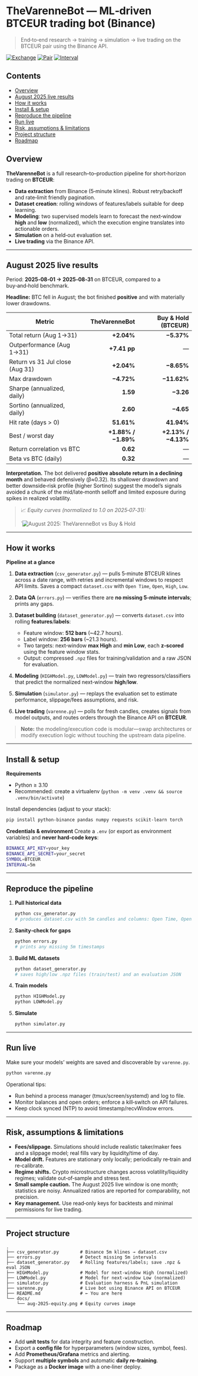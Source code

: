 # TheVarenneBot — ML‑driven BTCEUR trading bot (Binance)

> End‑to‑end research → training → simulation → live trading on the BTCEUR pair using the Binance API.

[![Exchange](https://img.shields.io/badge/Exchange-Binance-yellow)](#) [![Pair](https://img.shields.io/badge/Pair-BTCEUR-blue)](#) [![Interval](https://img.shields.io/badge/Candles-5m-lightgrey)](#)

## Contents

* [Overview](#overview)
* [August 2025 live results](#august-2025-live-results)
* [How it works](#how-it-works)
* [Install & setup](#install--setup)
* [Reproduce the pipeline](#reproduce-the-pipeline)
* [Run live](#run-live)
* [Risk, assumptions & limitations](#risk-assumptions--limitations)
* [Project structure](#project-structure)
* [Roadmap](#roadmap)

## Overview

**TheVarenneBot** is a full research–to–production pipeline for short‑horizon trading on **BTCEUR**:

* **Data extraction** from Binance (5‑minute klines). Robust retry/backoff and rate‑limit friendly pagination.
* **Dataset creation**: rolling windows of features/labels suitable for deep learning.
* **Modeling**: two supervised models learn to forecast the next‑window **high** and **low** (normalized), which the execution engine translates into actionable orders.
* **Simulation** on a held‑out evaluation set.
* **Live trading** via the Binance API.

---

## August 2025 live results

Period: **2025‑08‑01 → 2025‑08‑31** on BTCEUR, compared to a buy‑and‑hold benchmark.

**Headline:** BTC fell in August; the bot finished **positive** and with materially lower drawdowns.

| Metric                          |       TheVarenneBot | Buy & Hold (BTCEUR) |
| ------------------------------- | ------------------: | ------------------: |
| Total return (Aug 1→31)         |          **+2.04%** |          **−5.37%** |
| Outperformance (Aug 1→31)       |        **+7.41 pp** |                   — |
| Return vs 31 Jul close (Aug 31) |          **+2.04%** |          **−8.65%** |
| Max drawdown                    |          **−4.72%** |         **−11.62%** |
| Sharpe (annualized, daily)      |            **1.59** |           **−3.26** |
| Sortino (annualized, daily)     |            **2.60** |           **−4.65** |
| Hit rate (days > 0)             |          **51.61%** |          **41.94%** |
| Best / worst day                | **+1.88% / −1.89%** | **+2.13% / −4.13%** |
| Return correlation vs BTC       |            **0.62** |                   — |
| Beta vs BTC (daily)             |            **0.32** |                   — |

**Interpretation.** The bot delivered **positive absolute return in a declining month** and behaved defensively (β≈0.32). Its shallower drawdown and better downside‑risk profile (higher Sortino) suggest the model’s signals avoided a chunk of the mid/late‑month selloff and limited exposure during spikes in realized volatility.

> 📈 *Equity curves (normalized to 1.0 on 2025‑07‑31):*
>
> `![August 2025: TheVarenneBot vs Buy & Hold](docs/grafico.png)

---

## How it works

**Pipeline at a glance**

1. **Data extraction** (`csv_generator.py`) — pulls 5‑minute BTCEUR klines across a date range, with retries and incremental windows to respect API limits. Saves a compact `dataset.csv` with `Open Time`, `Open`, `High`, `Low`.
2. **Data QA** (`errors.py`) — verifies there are **no missing 5‑minute intervals**; prints any gaps.
3. **Dataset building** (`dataset_generator.py`) — converts `dataset.csv` into rolling **features**/**labels**:

   * Feature window: **512 bars** (\~42.7 hours).
   * Label window: **256 bars** (\~21.3 hours).
   * Two targets: next‑window **max High** and **min Low**, each **z‑scored** using the feature window stats.
   * Output: compressed `.npz` files for training/validation and a raw JSON for evaluation.
4. **Modeling** (`HIGHModel.py`, `LOWModel.py`) — train two regressors/classifiers that predict the normalized next‑window **high**/**low**.
5. **Simulation** (`simulator.py`) — replays the evaluation set to estimate performance, slippage/fees assumptions, and risk.
6. **Live trading** (`varenne.py`) — polls for fresh candles, creates signals from model outputs, and routes orders through the Binance API on **BTCEUR**.

> **Note:** the modeling/execution code is modular—swap architectures or modify execution logic without touching the upstream data pipeline.

---

## Install & setup

**Requirements**

* Python ≥ 3.10
* Recommended: create a virtualenv (`python -m venv .venv && source .venv/bin/activate`)

Install dependencies (adjust to your stack):

```bash
pip install python-binance pandas numpy requests scikit-learn torch
```

**Credentials & environment**
Create a `.env` (or export as environment variables) and **never hard‑code keys**:

```bash
BINANCE_API_KEY=your_key
BINANCE_API_SECRET=your_secret
SYMBOL=BTCEUR
INTERVAL=5m
```

---

## Reproduce the pipeline

1. **Pull historical data**

   ```bash
   python csv_generator.py
   # produces dataset.csv with 5m candles and columns: Open Time, Open, High, Low
   ```
2. **Sanity‑check for gaps**

   ```bash
   python errors.py
   # prints any missing 5m timestamps
   ```
3. **Build ML datasets**

   ```bash
   python dataset_generator.py
   # saves high/low .npz files (train/test) and an evaluation JSON
   ```
4. **Train models**

   ```bash
   python HIGHModel.py
   python LOWModel.py
   ```
5. **Simulate**

   ```bash
   python simulator.py
   ```

---

## Run live

Make sure your models’ weights are saved and discoverable by `varenne.py`.

```bash
python varenne.py
```

Operational tips:

* Run behind a process manager (tmux/screen/systemd) and log to file.
* Monitor balances and open orders; enforce a kill‑switch on API failures.
* Keep clock synced (NTP) to avoid timestamp/recvWindow errors.

---

## Risk, assumptions & limitations

* **Fees/slippage.** Simulations should include realistic taker/maker fees and a slippage model; real fills vary by liquidity/time of day.
* **Model drift.** Features are stationary only locally; periodically re‑train and re‑calibrate.
* **Regime shifts.** Crypto microstructure changes across volatility/liquidity regimes; validate out‑of‑sample and stress test.
* **Small sample caution.** The August 2025 live window is one month; statistics are noisy. Annualized ratios are reported for comparability, not precision.
* **Key management.** Use read‑only keys for backtests and minimal permissions for live trading.

---

## Project structure

```
.
├── csv_generator.py        # Binance 5m klines → dataset.csv
├── errors.py               # Detect missing 5m intervals
├── dataset_generator.py    # Rolling features/labels; save .npz & eval JSON
├── HIGHModel.py            # Model for next-window High (normalized)
├── LOWModel.py             # Model for next-window Low (normalized)
├── simulator.py            # Evaluation harness & PnL simulation
├── varenne.py              # Live bot using Binance API on BTCEUR
├── README.md               # ← You are here
└── docs/
    └── aug-2025-equity.png # Equity curves image
```

---

## Roadmap

* Add **unit tests** for data integrity and feature construction.
* Export a **config file** for hyperparameters (window sizes, symbol, fees).
* Add **Prometheus/Grafana** metrics and alerting.
* Support **multiple symbols** and automatic **daily re‑training**.
* Package as a **Docker image** with a one‑liner deploy.
